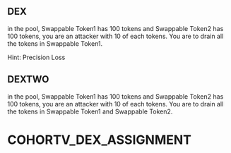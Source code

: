 ## DEX
in the pool, Swappable Token1 has 100 tokens and Swappable Token2 has 100 tokens, you are an attacker with 10 of each tokens. You are to drain all the tokens in Swappable Token1.

Hint: Precision Loss

## DEXTWO
in the pool, Swappable Token1 has 100 tokens and Swappable Token2 has 100 tokens, you are an attacker with 10 of each tokens. You are to drain all the tokens in Swappable Token1 and Swappable Token2.

# COHORTV_DEX_ASSIGNMENT
